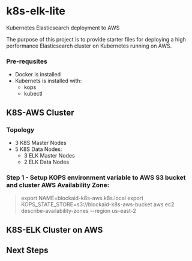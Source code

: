 # k8s-elk-lite
Kubernetes Elasticsearch deployment to AWS

The purpose of this project is to provide starter files for deploying a high performance Elasticsearch cluster on Kubernetes running on AWS. 

### Pre-requsites
+ Docker is installed
+ Kubernets is installed with:
  + kops
  + kubectl

## K8S-AWS Cluster
### Topology
  + 3 K8S Master Nodes
  + 5 K8S Data Nodes:
    + 3 ELK Master Nodes
    + 2 ELK Data Nodes
    
### Step 1 - Setup KOPS environment variable to AWS S3 bucket and cluster AWS Availability Zone:
> export NAME=blockaid-k8s-aws.k8s.local
> export KOPS_STATE_STORE=s3://blockaid-k8s-aws-bucket
> aws ec2 describe-availability-zones --region us-east-2

## K8S-ELK Cluster on AWS


## Next Steps
